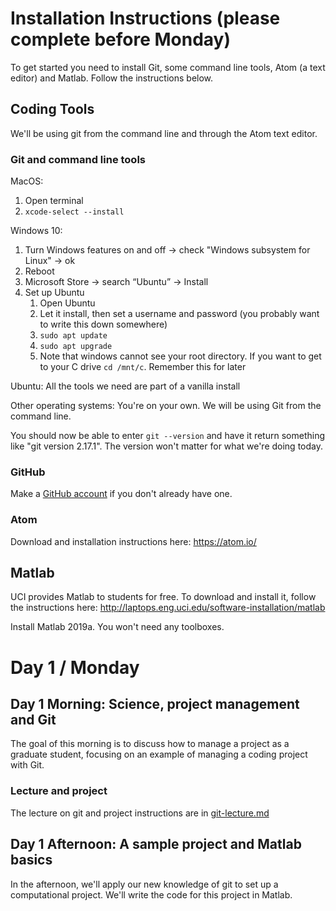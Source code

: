# Installation Instructions (please complete before Monday)

To get started you need to install Git, some command line tools, Atom (a text editor) and Matlab. Follow the instructions below. 

## Coding Tools

We'll be using git from the command line and through the Atom text editor.

### Git and command line tools

MacOS:
1. Open terminal
1. `xcode-select --install`

Windows 10:
1. Turn Windows features on and off -> check "Windows subsystem for Linux" -> ok
1. Reboot
1. Microsoft Store -> search “Ubuntu” -> Install
1. Set up Ubuntu
    1. Open Ubuntu
    1. Let it install, then set a username and password (you probably want to write this down somewhere)
    1. `sudo apt update`
    1. `sudo apt upgrade`
    1. Note that windows cannot see your root directory. If you want to get to your C drive `cd /mnt/c`. Remember this for later

Ubuntu: All the tools we need are part of a vanilla install

Other operating systems: You're on your own. We will be using Git from the command line.

You should now be able to enter `git --version` and have it return something like "git version 2.17.1". The version won't matter for what we're doing today.

### GitHub

Make a [GitHub account](https://github.com/join) if you don't already have one.

### Atom

Download and installation instructions here: https://atom.io/

## Matlab

UCI provides Matlab to students for free. To download and install it, follow the instructions here: http://laptops.eng.uci.edu/software-installation/matlab

Install Matlab 2019a. You won't need any toolboxes.

# Day 1 / Monday

## Day 1 Morning: Science, project management and Git

The goal of this morning is to discuss how to manage a project as a graduate student, focusing on an example of managing a coding project with Git.

### Lecture and project

The lecture on git and project instructions are in [git-lecture.md](git-lecture.md)

## Day 1 Afternoon: A sample project and Matlab basics

In the afternoon, we'll apply our new knowledge of git to set up a computational project. We'll write the code for this project in Matlab.


